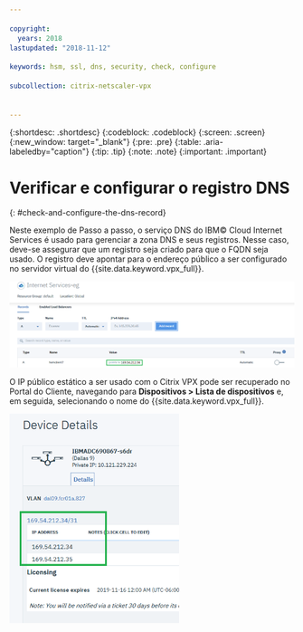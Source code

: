 ```yaml
---

copyright:
  years: 2018
lastupdated: "2018-11-12"

keywords: hsm, ssl, dns, security, check, configure

subcollection: citrix-netscaler-vpx


---
```


{:shortdesc: .shortdesc}
{:codeblock: .codeblock}
{:screen: .screen}
{:new_window: target="_blank"}
{:pre: .pre}
{:table: .aria-labeledby="caption"}
{:tip: .tip}
{:note: .note}
{:important: .important}

# Verificar e configurar o registro DNS
{: #check-and-configure-the-dns-record}

Neste exemplo de Passo a passo, o serviço DNS do IBM© Cloud Internet Services é usado para gerenciar a zona DNS e seus registros. Nesse caso, deve-se assegurar que um registro seja criado para que o FQDN seja usado. O registro deve apontar para o endereço público a ser configurado no servidor virtual do {{site.data.keyword.vpx_full}}.

<img src="images/12-add-record.png" alt="drawing" style="width: 700px;"/>

O IP público estático a ser usado com o Citrix VPX pode ser recuperado no Portal do Cliente, navegando para **Dispositivos > Lista de dispositivos** e, em seguida, selecionando o nome do {{site.data.keyword.vpx_full}}.

<img src="images/13-check-ip.png" alt="drawing" style="width: 300px;"/>
